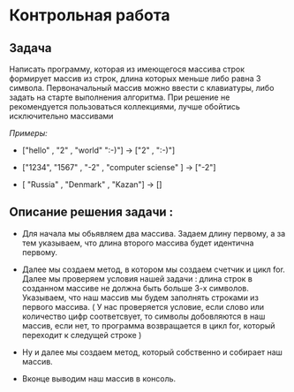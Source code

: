 # Контрольная работа

## Задача
Написать программу, которая из имеющегося массива строк формирует массив из строк, длина которых меньше либо равна 3 символа. Первоначальный массив можно ввести с клавиатуры, либо задать на старте выполнения алгоритма. При решение не рекомендуется пользоваться коллекциями, лучше обойтись исключительно массивами

*Примеры:*


* ["hello" , "2" , "world" ":-)"] -> ["2" , ":-)"]

* ["1234", "1567" , "-2" , "computer sciense" ] -> ["-2"]

* [ "Russia" , "Denmark" , "Kazan"] -> []

## Описание решения задачи :
* Для начала мы обьявляем два массива. Задаем длину первому, а за тем указываем, что длина второго массива будет идентична первому. 

* Далее мы создаем метод, в котором мы создаем счетчик и цикл for. Далее мы проверяем условия нашей задачи : длина строк в созданном массиве не должна быть больше 3-х символов.  Указываем, что наш массив мы будем заполнять строками из первого массива. ( У нас проверяется условие, если слово или количество цифр соответсвует, то символы добовляются в наш массив, если нет, то программа возвращается в цикл for, который переходит к следущей строке )

* Ну и далее мы создаем метод, который собственно и собирает наш массив.

* Вконце выводим наш массив в консоль.

